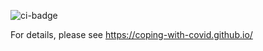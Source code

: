 ![ci-badge](https://github.com/coping-with-covid/coping-with-covid/workflows/coping-with-covid/badge.svg)

For details, please see https://coping-with-covid.github.io/
